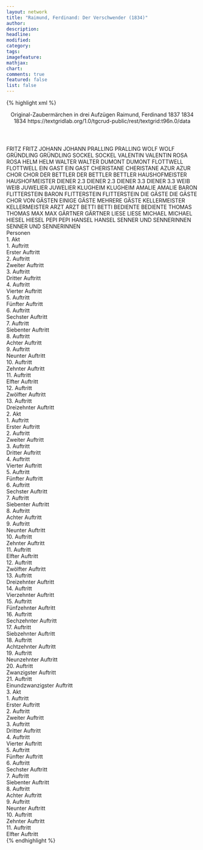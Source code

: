 ```yaml
---
layout: network
title: "Raimund, Ferdinand: Der Verschwender (1834)"
author:
description:
headline:
modified:
category:
tags:
imagefeature: 
mathjax: 
chart: 
comments: true
featured: false
list: false
---
```

{% highlight xml %}
<?xml-model href="https://raw.githubusercontent.com/DLiNa/project/master/rules/lina.rnc"?><?xml-model href="https://raw.githubusercontent.com/DLiNa/project/master/rules/lina.sch"?>
<play xmlns="http://lina.digital">
  <header>
    <title>Der Verschwender</title>
    <subtitle>Original-Zaubermärchen in drei Aufzügen</subtitle>
    <genretitle/>
    <author>Raimund, Ferdinand</author>
    <date type="print" when="1837">1837</date>
    <date type="premiere" when="1834">1834</date>
    <date type="written" when="1834">1834</date>
    <source>https://textgridlab.org/1.0/tgcrud-public/rest/textgrid:t96n.0/data</source>
  </header>
  <personae>
    <character>
      <name>FRITZ</name>
      <alias xml:id="fritz">
        <name>FRITZ</name>
      </alias>
    </character>
    <character>
      <name>JOHANN</name>
      <alias xml:id="johann">
        <name>JOHANN</name>
      </alias>
    </character>
    <character>
      <name>PRALLING</name>
      <alias xml:id="pralling">
        <name>PRALLING</name>
      </alias>
    </character>
    <character>
      <name>WOLF</name>
      <alias xml:id="wolf">
        <name>WOLF</name>
      </alias>
    </character>
    <character>
      <name>GRÜNDLING</name>
      <alias xml:id="gründling">
        <name>GRÜNDLING</name>
      </alias>
    </character>
    <character>
      <name>SOCKEL</name>
      <alias xml:id="sockel">
        <name>SOCKEL</name>
      </alias>
    </character>
    <character>
      <name>VALENTIN</name>
      <alias xml:id="valentin">
        <name>VALENTIN</name>
      </alias>
    </character>
    <character>
      <name>ROSA</name>
      <alias xml:id="rosa">
        <name>ROSA</name>
      </alias>
    </character>
    <character>
      <name>HELM</name>
      <alias xml:id="helm">
        <name>HELM</name>
      </alias>
    </character>
    <character>
      <name>WALTER</name>
      <alias xml:id="walter">
        <name>WALTER</name>
      </alias>
    </character>
    <character>
      <name>DUMONT</name>
      <alias xml:id="dumont">
        <name>DUMONT</name>
      </alias>
    </character>
    <character>
      <name>FLOTTWELL</name>
      <alias xml:id="flottwell">
        <name>FLOTTWELL</name>
      </alias>
    </character>
    <character>
      <name>EIN GAST</name>
      <alias xml:id="ein_gast">
        <name>EIN GAST</name>
      </alias>
    </character>
    <character>
      <name>CHERISTANE</name>
      <alias xml:id="cheristane">
        <name>CHERISTANE</name>
      </alias>
    </character>
    <character>
      <name>AZUR</name>
      <alias xml:id="azur">
        <name>AZUR</name>
      </alias>
    </character>
    <character>
      <name>CHOR</name>
      <alias xml:id="chor">
        <name>CHOR</name>
      </alias>
    </character>
    <character>
      <name>DER BETTLER</name>
      <alias xml:id="der_bettler">
        <name>DER BETTLER</name>
      </alias>
      <alias xml:id="bettler">
        <name>BETTLER</name>
      </alias>
    </character>
    <character>
      <name>HAUSHOFMEISTER</name>
      <alias xml:id="haushofmeister">
        <name>HAUSHOFMEISTER</name>
      </alias>
    </character>
    <character>
      <name>DIENER 2.3</name>
      <alias xml:id="diener_2.3">
        <name>DIENER 2.3</name>
      </alias>
    </character>
    <character>
      <name>DIENER 3.3</name>
      <alias xml:id="diener_3.3">
        <name>DIENER 3.3</name>
      </alias>
    </character>
    <character>
      <name>WEIB</name>
      <alias xml:id="weib">
        <name>WEIB</name>
      </alias>
    </character>
    <character>
      <name>JUWELIER</name>
      <alias xml:id="juwelier">
        <name>JUWELIER</name>
      </alias>
    </character>
    <character>
      <name>KLUGHEIM</name>
      <alias xml:id="klugheim">
        <name>KLUGHEIM</name>
      </alias>
    </character>
    <character>
      <name>AMALIE</name>
      <alias xml:id="amalie">
        <name>AMALIE</name>
      </alias>
    </character>
    <character>
      <name>BARON FLITTERSTEIN</name>
      <alias xml:id="baron_flitterstein">
        <name>BARON FLITTERSTEIN</name>
      </alias>
      <alias xml:id="flitterstein">
        <name>FLITTERSTEIN</name>
      </alias>
    </character>
    <character>
      <name>DIE GÄSTE</name>
      <alias xml:id="die_gäste">
        <name>DIE GÄSTE</name>
      </alias>
      <alias xml:id="chor_von_gästen">
        <name>CHOR VON GÄSTEN</name>
      </alias>
      <alias xml:id="einige_gäste">
        <name>EINIGE GÄSTE</name>
      </alias>
      <alias xml:id="mehrere_gäste">
        <name>MEHRERE GÄSTE</name>
      </alias>
    </character>
    <character>
      <name>KELLERMEISTER</name>
      <alias xml:id="kellermeister">
        <name>KELLERMEISTER</name>
      </alias>
    </character>
    <character>
      <name>ARZT</name>
      <alias xml:id="arzt">
        <name>ARZT</name>
      </alias>
    </character>
    <character>
      <name>BETTI</name>
      <alias xml:id="betti">
        <name>BETTI</name>
      </alias>
    </character>
    <character>
      <name>BEDIENTE</name>
      <alias xml:id="bediente">
        <name>BEDIENTE</name>
      </alias>
    </character>
    <character>
      <name>THOMAS</name>
      <alias xml:id="thomas">
        <name>THOMAS</name>
      </alias>
    </character>
    <character>
      <name>MAX</name>
      <alias xml:id="max">
        <name>MAX</name>
      </alias>
    </character>
    <character>
      <name>GÄRTNER</name>
      <alias xml:id="gärtner">
        <name>GÄRTNER</name>
      </alias>
    </character>
    <character>
      <name>LIESE</name>
      <alias xml:id="liese">
        <name>LIESE</name>
      </alias>
    </character>
    <character>
      <name>MICHAEL</name>
      <alias xml:id="michael">
        <name>MICHAEL</name>
      </alias>
    </character>
    <character>
      <name>HIESEL</name>
      <alias xml:id="hiesel">
        <name>HIESEL</name>
      </alias>
    </character>
    <character>
      <name>PEPI</name>
      <alias xml:id="pepi">
        <name>PEPI</name>
      </alias>
    </character>
    <character>
      <name>HANSEL</name>
      <alias xml:id="hansel">
        <name>HANSEL</name>
      </alias>
    </character>
    <character>
      <name>SENNER UND SENNERINNEN</name>
      <alias xml:id="senner_und_sennerinnen">
        <name>SENNER UND SENNERINNEN</name>
      </alias>
    </character>
  </personae>
  <text>
    <div>
      <head>Personen</head>
    </div>
    <div>
      <head>1. Akt</head>
      <div>
        <head>1. Auftritt</head>
        <div>
          <head>Erster Auftritt</head>
          <sp who="#fritz">
            <amount n="7" unit="speech_acts"/>
            <amount n="118" unit="words"/>
            <amount n="5" unit="lines"/>
            <amount n="622" unit="chars"/>
          </sp>
          <sp who="#johann">
            <amount n="7" unit="speech_acts"/>
            <amount n="147" unit="words"/>
            <amount n="3" unit="lines"/>
            <amount n="843" unit="chars"/>
          </sp>
        </div>
      </div>
      <div>
        <head>2. Auftritt</head>
        <div>
          <head>Zweiter Auftritt</head>
          <sp who="#pralling">
            <amount n="2" unit="speech_acts"/>
            <amount n="17" unit="words"/>
            <amount n="2" unit="lines"/>
            <amount n="96" unit="chars"/>
          </sp>
          <sp who="#johann #fritz">
            <amount n="1" unit="speech_acts"/>
            <amount n="2" unit="words"/>
            <amount n="1" unit="lines"/>
            <amount n="13" unit="chars"/>
          </sp>
          <sp who="#johann">
            <amount n="4" unit="speech_acts"/>
            <amount n="99" unit="words"/>
            <amount n="2" unit="lines"/>
            <amount n="550" unit="chars"/>
          </sp>
          <sp who="#fritz">
            <amount n="3" unit="speech_acts"/>
            <amount n="62" unit="words"/>
            <amount n="1" unit="lines"/>
            <amount n="310" unit="chars"/>
          </sp>
        </div>
      </div>
      <div>
        <head>3. Auftritt</head>
        <div>
          <head>Dritter Auftritt</head>
          <sp who="#wolf">
            <amount n="8" unit="speech_acts"/>
            <amount n="191" unit="words"/>
            <amount n="6" unit="lines"/>
            <amount n="1041" unit="chars"/>
          </sp>
          <sp who="#johann">
            <amount n="5" unit="speech_acts"/>
            <amount n="50" unit="words"/>
            <amount n="4" unit="lines"/>
            <amount n="290" unit="chars"/>
          </sp>
          <sp who="#johann #fritz">
            <amount n="1" unit="speech_acts"/>
            <amount n="5" unit="words"/>
            <amount n="1" unit="lines"/>
            <amount n="32" unit="chars"/>
          </sp>
          <sp who="#fritz">
            <amount n="2" unit="speech_acts"/>
            <amount n="32" unit="words"/>
            <amount n="1" unit="lines"/>
            <amount n="160" unit="chars"/>
          </sp>
        </div>
      </div>
      <div>
        <head>4. Auftritt</head>
        <div>
          <head>Vierter Auftritt</head>
          <sp who="#gründling">
            <amount n="8" unit="speech_acts"/>
            <amount n="267" unit="words"/>
            <amount n="1" unit="lines"/>
            <amount n="1527" unit="chars"/>
          </sp>
          <sp who="#wolf">
            <amount n="8" unit="speech_acts"/>
            <amount n="204" unit="words"/>
            <amount n="3" unit="lines"/>
            <amount n="1204" unit="chars"/>
          </sp>
        </div>
      </div>
      <div>
        <head>5. Auftritt</head>
        <div>
          <head>Fünfter Auftritt</head>
          <sp who="#sockel">
            <amount n="22" unit="speech_acts"/>
            <amount n="438" unit="words"/>
            <amount n="16" unit="lines"/>
            <amount n="2491" unit="chars"/>
          </sp>
          <sp who="#wolf">
            <amount n="21" unit="speech_acts"/>
            <amount n="266" unit="words"/>
            <amount n="16" unit="lines"/>
            <amount n="1468" unit="chars"/>
          </sp>
        </div>
      </div>
      <div>
        <head>6. Auftritt</head>
        <div>
          <head>Sechster Auftritt</head>
          <sp who="#valentin">
            <amount n="24" unit="speech_acts"/>
            <amount n="815" unit="words"/>
            <amount n="54" unit="lines"/>
            <amount n="4287" unit="chars"/>
          </sp>
          <sp who="#rosa">
            <amount n="25" unit="speech_acts"/>
            <amount n="371" unit="words"/>
            <amount n="34" unit="lines"/>
            <amount n="1826" unit="chars"/>
          </sp>
          <sp who="#valentin #rosa">
            <amount n="1" unit="speech_acts"/>
            <amount n="22" unit="words"/>
            <amount n="4" unit="lines"/>
            <amount n="124" unit="chars"/>
          </sp>
        </div>
      </div>
      <div>
        <head>7. Auftritt</head>
        <div>
          <head>Siebenter Auftritt</head>
          <sp who="#helm">
            <amount n="4" unit="speech_acts"/>
            <amount n="37" unit="words"/>
            <amount n="4" unit="lines"/>
            <amount n="216" unit="chars"/>
          </sp>
          <sp who="#wolf">
            <amount n="1" unit="speech_acts"/>
            <amount n="29" unit="words"/>
            <amount n="157" unit="chars"/>
          </sp>
          <sp who="#pralling">
            <amount n="2" unit="speech_acts"/>
            <amount n="17" unit="words"/>
            <amount n="2" unit="lines"/>
            <amount n="103" unit="chars"/>
          </sp>
          <sp who="#mehrere_gäste #ein_gast #helm #wolf #walter">
            <amount n="1" unit="speech_acts"/>
            <amount n="4" unit="words"/>
            <amount n="1" unit="lines"/>
            <amount n="29" unit="chars"/>
          </sp>
          <sp who="#walter">
            <amount n="1" unit="speech_acts"/>
            <amount n="11" unit="words"/>
            <amount n="1" unit="lines"/>
            <amount n="58" unit="chars"/>
          </sp>
        </div>
      </div>
      <div>
        <head>8. Auftritt</head>
        <div>
          <head>Achter Auftritt</head>
          <sp who="#dumont">
            <amount n="2" unit="speech_acts"/>
            <amount n="41" unit="words"/>
            <amount n="1" unit="lines"/>
            <amount n="324" unit="chars"/>
          </sp>
          <sp who="#mehrere_gäste #ein_gast #helm #wolf #walter #pralling">
            <amount n="1" unit="speech_acts"/>
            <amount n="3" unit="words"/>
            <amount n="1" unit="lines"/>
            <amount n="21" unit="chars"/>
          </sp>
        </div>
      </div>
      <div>
        <head>9. Auftritt</head>
        <div>
          <head>Neunter Auftritt</head>
          <sp who="#flottwell">
            <amount n="13" unit="speech_acts"/>
            <amount n="519" unit="words"/>
            <amount n="5" unit="lines"/>
            <amount n="2854" unit="chars"/>
          </sp>
          <sp who="#mehrere_gäste #ein_gast #helm #wolf #walter #pralling #dumont">
            <amount n="5" unit="speech_acts"/>
            <amount n="16" unit="words"/>
            <amount n="5" unit="lines"/>
            <amount n="102" unit="chars"/>
          </sp>
          <sp who="#ein_gast">
            <amount n="1" unit="speech_acts"/>
            <amount n="6" unit="words"/>
            <amount n="1" unit="lines"/>
            <amount n="28" unit="chars"/>
          </sp>
          <sp who="#helm">
            <amount n="6" unit="speech_acts"/>
            <amount n="63" unit="words"/>
            <amount n="5" unit="lines"/>
            <amount n="347" unit="chars"/>
          </sp>
          <sp who="#walter">
            <amount n="4" unit="speech_acts"/>
            <amount n="32" unit="words"/>
            <amount n="3" unit="lines"/>
            <amount n="195" unit="chars"/>
          </sp>
          <sp who="#pralling">
            <amount n="4" unit="speech_acts"/>
            <amount n="45" unit="words"/>
            <amount n="3" unit="lines"/>
            <amount n="237" unit="chars"/>
          </sp>
          <sp who="#valentin">
            <amount n="2" unit="speech_acts"/>
            <amount n="19" unit="words"/>
            <amount n="2" unit="lines"/>
            <amount n="93" unit="chars"/>
          </sp>
          <sp who="#dumont">
            <amount n="8" unit="speech_acts"/>
            <amount n="63" unit="words"/>
            <amount n="8" unit="lines"/>
            <amount n="393" unit="chars"/>
          </sp>
          <sp who="#wolf">
            <amount n="1" unit="speech_acts"/>
            <amount n="3" unit="words"/>
            <amount n="1" unit="lines"/>
            <amount n="18" unit="chars"/>
          </sp>
          <sp who="#sockel">
            <amount n="2" unit="speech_acts"/>
            <amount n="9" unit="words"/>
            <amount n="2" unit="lines"/>
            <amount n="61" unit="chars"/>
          </sp>
        </div>
      </div>
      <div>
        <head>10. Auftritt</head>
        <div>
          <head>Zehnter Auftritt</head>
          <sp who="#cheristane">
            <amount n="4" unit="speech_acts"/>
            <amount n="169" unit="words"/>
            <amount n="23" unit="lines"/>
            <amount n="977" unit="chars"/>
          </sp>
          <sp who="#azur">
            <amount n="3" unit="speech_acts"/>
            <amount n="87" unit="words"/>
            <amount n="11" unit="lines"/>
            <amount n="476" unit="chars"/>
          </sp>
        </div>
      </div>
      <div>
        <head>11. Auftritt</head>
        <div>
          <head>Elfter Auftritt</head>
          <sp who="#valentin">
            <amount n="1" unit="speech_acts"/>
            <amount n="352" unit="words"/>
            <amount n="50" unit="lines"/>
            <amount n="1820" unit="chars"/>
          </sp>
        </div>
      </div>
      <div>
        <head>12. Auftritt</head>
        <div>
          <head>Zwölfter Auftritt</head>
          <sp who="#cheristane">
            <amount n="1" unit="speech_acts"/>
            <amount n="86" unit="words"/>
            <amount n="5" unit="lines"/>
            <amount n="449" unit="chars"/>
          </sp>
        </div>
      </div>
      <div>
        <head>13. Auftritt</head>
        <div>
          <head>Dreizehnter Auftritt</head>
          <sp who="#flottwell">
            <amount n="13" unit="speech_acts"/>
            <amount n="490" unit="words"/>
            <amount n="4" unit="lines"/>
            <amount n="2556" unit="chars"/>
          </sp>
          <sp who="#cheristane">
            <amount n="13" unit="speech_acts"/>
            <amount n="813" unit="words"/>
            <amount n="3" unit="lines"/>
            <amount n="4476" unit="chars"/>
          </sp>
        </div>
      </div>
    </div>
    <div>
      <head>2. Akt</head>
      <div>
        <head>1. Auftritt</head>
        <div>
          <head>Erster Auftritt</head>
          <sp who="#chor">
            <amount n="2" unit="speech_acts"/>
            <amount n="74" unit="words"/>
            <amount n="10" unit="lines"/>
            <amount n="374" unit="chars"/>
          </sp>
          <sp who="#der_bettler">
            <amount n="1" unit="speech_acts"/>
            <amount n="26" unit="words"/>
            <amount n="4" unit="lines"/>
            <amount n="134" unit="chars"/>
          </sp>
          <sp who="#bettler">
            <amount n="1" unit="speech_acts"/>
            <amount n="27" unit="words"/>
            <amount n="4" unit="lines"/>
            <amount n="150" unit="chars"/>
          </sp>
          <sp who="#valentin">
            <amount n="18" unit="speech_acts"/>
            <amount n="379" unit="words"/>
            <amount n="7" unit="lines"/>
            <amount n="1957" unit="chars"/>
          </sp>
          <sp who="#rosa">
            <amount n="17" unit="speech_acts"/>
            <amount n="463" unit="words"/>
            <amount n="4" unit="lines"/>
            <amount n="2447" unit="chars"/>
          </sp>
        </div>
      </div>
      <div>
        <head>2. Auftritt</head>
        <div>
          <head>Zweiter Auftritt</head>
          <sp who="#flottwell">
            <amount n="5" unit="speech_acts"/>
            <amount n="122" unit="words"/>
            <amount n="1" unit="lines"/>
            <amount n="678" unit="chars"/>
          </sp>
          <sp who="#haushofmeister">
            <amount n="5" unit="speech_acts"/>
            <amount n="86" unit="words"/>
            <amount n="3" unit="lines"/>
            <amount n="449" unit="chars"/>
          </sp>
        </div>
      </div>
      <div>
        <head>3. Auftritt</head>
        <div>
          <head>Dritter Auftritt</head>
          <sp who="#flottwell">
            <amount n="16" unit="speech_acts"/>
            <amount n="493" unit="words"/>
            <amount n="11" unit="lines"/>
            <amount n="2713" unit="chars"/>
          </sp>
          <sp who="#bettler">
            <amount n="15" unit="speech_acts"/>
            <amount n="267" unit="words"/>
            <amount n="9" unit="lines"/>
            <amount n="1495" unit="chars"/>
          </sp>
          <sp who="#diener_2.3">
            <amount n="2" unit="speech_acts"/>
            <amount n="12" unit="words"/>
            <amount n="2" unit="lines"/>
            <amount n="62" unit="chars"/>
          </sp>
        </div>
      </div>
      <div>
        <head>4. Auftritt</head>
        <div>
          <head>Vierter Auftritt</head>
          <sp who="#dumont">
            <amount n="1" unit="speech_acts"/>
            <amount n="78" unit="words"/>
            <amount n="432" unit="chars"/>
          </sp>
        </div>
      </div>
      <div>
        <head>5. Auftritt</head>
        <div>
          <head>Fünfter Auftritt</head>
          <sp who="#dumont">
            <amount n="16" unit="speech_acts"/>
            <amount n="198" unit="words"/>
            <amount n="12" unit="lines"/>
            <amount n="1106" unit="chars"/>
          </sp>
          <sp who="#weib">
            <amount n="15" unit="speech_acts"/>
            <amount n="304" unit="words"/>
            <amount n="9" unit="lines"/>
            <amount n="1533" unit="chars"/>
          </sp>
        </div>
      </div>
      <div>
        <head>6. Auftritt</head>
        <div>
          <head>Sechster Auftritt</head>
          <sp who="#dumont">
            <amount n="5" unit="speech_acts"/>
            <amount n="91" unit="words"/>
            <amount n="3" unit="lines"/>
            <amount n="524" unit="chars"/>
          </sp>
          <sp who="#rosa">
            <amount n="4" unit="speech_acts"/>
            <amount n="44" unit="words"/>
            <amount n="4" unit="lines"/>
            <amount n="241" unit="chars"/>
          </sp>
        </div>
      </div>
      <div>
        <head>7. Auftritt</head>
        <div>
          <head>Siebenter Auftritt</head>
          <sp who="#flottwell">
            <amount n="6" unit="speech_acts"/>
            <amount n="80" unit="words"/>
            <amount n="5" unit="lines"/>
            <amount n="433" unit="chars"/>
          </sp>
          <sp who="#dumont">
            <amount n="2" unit="speech_acts"/>
            <amount n="95" unit="words"/>
            <amount n="9" unit="lines"/>
            <amount n="517" unit="chars"/>
          </sp>
          <sp who="#wolf">
            <amount n="5" unit="speech_acts"/>
            <amount n="34" unit="words"/>
            <amount n="5" unit="lines"/>
            <amount n="185" unit="chars"/>
          </sp>
          <sp who="#rosa">
            <amount n="14" unit="speech_acts"/>
            <amount n="164" unit="words"/>
            <amount n="12" unit="lines"/>
            <amount n="910" unit="chars"/>
          </sp>
          <sp who="#valentin">
            <amount n="9" unit="speech_acts"/>
            <amount n="134" unit="words"/>
            <amount n="8" unit="lines"/>
            <amount n="696" unit="chars"/>
          </sp>
        </div>
      </div>
      <div>
        <head>8. Auftritt</head>
        <div>
          <head>Achter Auftritt</head>
          <sp who="#flottwell">
            <amount n="27" unit="speech_acts"/>
            <amount n="387" unit="words"/>
            <amount n="19" unit="lines"/>
            <amount n="2068" unit="chars"/>
          </sp>
          <sp who="#juwelier">
            <amount n="17" unit="speech_acts"/>
            <amount n="142" unit="words"/>
            <amount n="16" unit="lines"/>
            <amount n="739" unit="chars"/>
          </sp>
          <sp who="#bettler">
            <amount n="2" unit="speech_acts"/>
            <amount n="41" unit="words"/>
            <amount n="6" unit="lines"/>
            <amount n="219" unit="chars"/>
          </sp>
          <sp who="#wolf">
            <amount n="9" unit="speech_acts"/>
            <amount n="198" unit="words"/>
            <amount n="5" unit="lines"/>
            <amount n="1078" unit="chars"/>
          </sp>
        </div>
      </div>
      <div>
        <head>9. Auftritt</head>
        <div>
          <head>Neunter Auftritt</head>
          <sp who="#klugheim">
            <amount n="3" unit="speech_acts"/>
            <amount n="54" unit="words"/>
            <amount n="1" unit="lines"/>
            <amount n="311" unit="chars"/>
          </sp>
          <sp who="#amalie">
            <amount n="2" unit="speech_acts"/>
            <amount n="23" unit="words"/>
            <amount n="2" unit="lines"/>
            <amount n="124" unit="chars"/>
          </sp>
        </div>
      </div>
      <div>
        <head>10. Auftritt</head>
        <div>
          <head>Zehnter Auftritt</head>
          <sp who="#flottwell">
            <amount n="11" unit="speech_acts"/>
            <amount n="154" unit="words"/>
            <amount n="9" unit="lines"/>
            <amount n="824" unit="chars"/>
          </sp>
          <sp who="#amalie">
            <amount n="2" unit="speech_acts"/>
            <amount n="19" unit="words"/>
            <amount n="2" unit="lines"/>
            <amount n="111" unit="chars"/>
          </sp>
          <sp who="#klugheim">
            <amount n="8" unit="speech_acts"/>
            <amount n="131" unit="words"/>
            <amount n="5" unit="lines"/>
            <amount n="694" unit="chars"/>
          </sp>
          <sp who="#baron_flitterstein">
            <amount n="1" unit="speech_acts"/>
            <amount n="6" unit="words"/>
            <amount n="1" unit="lines"/>
            <amount n="26" unit="chars"/>
          </sp>
          <sp who="#flitterstein">
            <amount n="3" unit="speech_acts"/>
            <amount n="27" unit="words"/>
            <amount n="3" unit="lines"/>
            <amount n="154" unit="chars"/>
          </sp>
        </div>
      </div>
      <div>
        <head>11. Auftritt</head>
        <div>
          <head>Elfter Auftritt</head>
          <sp who="#flottwell">
            <amount n="15" unit="speech_acts"/>
            <amount n="252" unit="words"/>
            <amount n="10" unit="lines"/>
            <amount n="1401" unit="chars"/>
          </sp>
          <sp who="#klugheim">
            <amount n="9" unit="speech_acts"/>
            <amount n="85" unit="words"/>
            <amount n="7" unit="lines"/>
            <amount n="489" unit="chars"/>
          </sp>
          <sp who="#flitterstein">
            <amount n="8" unit="speech_acts"/>
            <amount n="48" unit="words"/>
            <amount n="8" unit="lines"/>
            <amount n="248" unit="chars"/>
          </sp>
          <sp who="#mehrere_gäste">
            <amount n="2" unit="speech_acts"/>
            <amount n="4" unit="words"/>
            <amount n="2" unit="lines"/>
            <amount n="22" unit="chars"/>
          </sp>
          <sp who="#walter">
            <amount n="2" unit="speech_acts"/>
            <amount n="16" unit="words"/>
            <amount n="2" unit="lines"/>
            <amount n="87" unit="chars"/>
          </sp>
          <sp who="#dumont">
            <amount n="4" unit="speech_acts"/>
            <amount n="37" unit="words"/>
            <amount n="3" unit="lines"/>
            <amount n="197" unit="chars"/>
          </sp>
          <sp who="#amalie">
            <amount n="2" unit="speech_acts"/>
            <amount n="13" unit="words"/>
            <amount n="2" unit="lines"/>
            <amount n="66" unit="chars"/>
          </sp>
          <sp who="#einige_gäste">
            <amount n="1" unit="speech_acts"/>
            <amount n="3" unit="words"/>
            <amount n="1" unit="lines"/>
            <amount n="19" unit="chars"/>
          </sp>
          <sp who="#die_gäste">
            <amount n="1" unit="speech_acts"/>
            <amount n="8" unit="words"/>
            <amount n="1" unit="lines"/>
            <amount n="35" unit="chars"/>
          </sp>
          <sp who="#chor_von_gästen">
            <amount n="1" unit="speech_acts"/>
            <amount n="27" unit="words"/>
            <amount n="4" unit="lines"/>
            <amount n="137" unit="chars"/>
          </sp>
          <sp who="#bettler">
            <amount n="1" unit="speech_acts"/>
            <amount n="22" unit="words"/>
            <amount n="4" unit="lines"/>
            <amount n="136" unit="chars"/>
          </sp>
          <sp who="#wolf">
            <amount n="3" unit="speech_acts"/>
            <amount n="11" unit="words"/>
            <amount n="3" unit="lines"/>
            <amount n="74" unit="chars"/>
          </sp>
          <sp who="#mehrere_gäste">
            <amount n="1" unit="speech_acts"/>
            <amount n="4" unit="words"/>
            <amount n="1" unit="lines"/>
            <amount n="21" unit="chars"/>
          </sp>
        </div>
      </div>
      <div>
        <head>12. Auftritt</head>
        <div>
          <head>Zwölfter Auftritt</head>
          <sp who="#valentin">
            <amount n="16" unit="speech_acts"/>
            <amount n="285" unit="words"/>
            <amount n="10" unit="lines"/>
            <amount n="1522" unit="chars"/>
          </sp>
          <sp who="#rosa">
            <amount n="15" unit="speech_acts"/>
            <amount n="205" unit="words"/>
            <amount n="11" unit="lines"/>
            <amount n="1155" unit="chars"/>
          </sp>
          <sp who="#kellermeister">
            <amount n="1" unit="speech_acts"/>
            <amount n="13" unit="words"/>
            <amount n="1" unit="lines"/>
            <amount n="71" unit="chars"/>
          </sp>
        </div>
      </div>
      <div>
        <head>13. Auftritt</head>
        <div>
          <head>Dreizehnter Auftritt</head>
          <sp who="#arzt">
            <amount n="1" unit="speech_acts"/>
            <amount n="7" unit="words"/>
            <amount n="1" unit="lines"/>
            <amount n="35" unit="chars"/>
          </sp>
          <sp who="#klugheim">
            <amount n="2" unit="speech_acts"/>
            <amount n="14" unit="words"/>
            <amount n="2" unit="lines"/>
            <amount n="66" unit="chars"/>
          </sp>
          <sp who="#amalie">
            <amount n="1" unit="speech_acts"/>
            <amount n="9" unit="words"/>
            <amount n="1" unit="lines"/>
            <amount n="44" unit="chars"/>
          </sp>
        </div>
      </div>
      <div>
        <head>14. Auftritt</head>
        <div>
          <head>Vierzehnter Auftritt</head>
          <sp who="#betti">
            <amount n="3" unit="speech_acts"/>
            <amount n="27" unit="words"/>
            <amount n="3" unit="lines"/>
            <amount n="139" unit="chars"/>
          </sp>
          <sp who="#klugheim">
            <amount n="1" unit="speech_acts"/>
            <amount n="20" unit="words"/>
            <amount n="116" unit="chars"/>
          </sp>
          <sp who="#amalie">
            <amount n="10" unit="speech_acts"/>
            <amount n="52" unit="words"/>
            <amount n="10" unit="lines"/>
            <amount n="260" unit="chars"/>
          </sp>
          <sp who="#flottwell">
            <amount n="8" unit="speech_acts"/>
            <amount n="158" unit="words"/>
            <amount n="5" unit="lines"/>
            <amount n="875" unit="chars"/>
          </sp>
        </div>
      </div>
      <div>
        <head>15. Auftritt</head>
        <div>
          <head>Fünfzehnter Auftritt</head>
          <sp who="#klugheim">
            <amount n="2" unit="speech_acts"/>
            <amount n="60" unit="words"/>
            <amount n="1" unit="lines"/>
            <amount n="331" unit="chars"/>
          </sp>
          <sp who="#flottwell">
            <amount n="3" unit="speech_acts"/>
            <amount n="191" unit="words"/>
            <amount n="1" unit="lines"/>
            <amount n="1025" unit="chars"/>
          </sp>
          <sp who="#wolf">
            <amount n="1" unit="speech_acts"/>
            <amount n="20" unit="words"/>
            <amount n="104" unit="chars"/>
          </sp>
        </div>
      </div>
      <div>
        <head>16. Auftritt</head>
        <div>
          <head>Sechzehnter Auftritt</head>
          <sp who="#wolf">
            <amount n="2" unit="speech_acts"/>
            <amount n="212" unit="words"/>
            <amount n="1" unit="lines"/>
            <amount n="1151" unit="chars"/>
          </sp>
          <sp who="#valentin">
            <amount n="2" unit="speech_acts"/>
            <amount n="144" unit="words"/>
            <amount n="836" unit="chars"/>
          </sp>
        </div>
      </div>
      <div>
        <head>17. Auftritt</head>
        <div>
          <head>Siebzehnter Auftritt</head>
          <sp who="#rosa">
            <amount n="7" unit="speech_acts"/>
            <amount n="77" unit="words"/>
            <amount n="13" unit="lines"/>
            <amount n="416" unit="chars"/>
          </sp>
          <sp who="#valentin">
            <amount n="8" unit="speech_acts"/>
            <amount n="119" unit="words"/>
            <amount n="13" unit="lines"/>
            <amount n="662" unit="chars"/>
          </sp>
          <sp who="#wolf">
            <amount n="2" unit="speech_acts"/>
            <amount n="27" unit="words"/>
            <amount n="1" unit="lines"/>
            <amount n="155" unit="chars"/>
          </sp>
          <sp who="#bediente">
            <amount n="1" unit="speech_acts"/>
            <amount n="43" unit="words"/>
            <amount n="9" unit="lines"/>
            <amount n="210" unit="chars"/>
          </sp>
          <sp who="#chor">
            <amount n="2" unit="speech_acts"/>
            <amount n="38" unit="words"/>
            <amount n="6" unit="lines"/>
            <amount n="196" unit="chars"/>
          </sp>
        </div>
      </div>
      <div>
        <head>18. Auftritt</head>
        <div>
          <head>Achtzehnter Auftritt</head>
          <sp who="#flottwell">
            <amount n="10" unit="speech_acts"/>
            <amount n="229" unit="words"/>
            <amount n="4" unit="lines"/>
            <amount n="1321" unit="chars"/>
          </sp>
          <sp who="#der_bettler">
            <amount n="1" unit="speech_acts"/>
            <amount n="12" unit="words"/>
            <amount n="1" unit="lines"/>
            <amount n="62" unit="chars"/>
          </sp>
          <sp who="#bettler">
            <amount n="8" unit="speech_acts"/>
            <amount n="217" unit="words"/>
            <amount n="3" unit="lines"/>
            <amount n="1181" unit="chars"/>
          </sp>
        </div>
      </div>
      <div>
        <head>19. Auftritt</head>
        <div>
          <head>Neunzehnter Auftritt</head>
          <sp who="#flottwell">
            <amount n="3" unit="speech_acts"/>
            <amount n="38" unit="words"/>
            <amount n="2" unit="lines"/>
            <amount n="188" unit="chars"/>
          </sp>
          <sp who="#amalie">
            <amount n="2" unit="speech_acts"/>
            <amount n="44" unit="words"/>
            <amount n="1" unit="lines"/>
            <amount n="251" unit="chars"/>
          </sp>
        </div>
      </div>
      <div>
        <head>20. Auftritt</head>
        <div>
          <head>Zwanzigster Auftritt</head>
          <sp who="#thomas">
            <amount n="2" unit="speech_acts"/>
            <amount n="30" unit="words"/>
            <amount n="1" unit="lines"/>
            <amount n="156" unit="chars"/>
          </sp>
          <sp who="#max">
            <amount n="2" unit="speech_acts"/>
            <amount n="26" unit="words"/>
            <amount n="2" unit="lines"/>
            <amount n="133" unit="chars"/>
          </sp>
        </div>
      </div>
      <div>
        <head>21. Auftritt</head>
        <div>
          <head>Einundzwanzigster Auftritt</head>
          <sp who="#flottwell">
            <amount n="6" unit="speech_acts"/>
            <amount n="53" unit="words"/>
            <amount n="6" unit="lines"/>
            <amount n="261" unit="chars"/>
          </sp>
          <sp who="#thomas">
            <amount n="5" unit="speech_acts"/>
            <amount n="97" unit="words"/>
            <amount n="4" unit="lines"/>
            <amount n="486" unit="chars"/>
          </sp>
          <sp who="#max">
            <amount n="4" unit="speech_acts"/>
            <amount n="34" unit="words"/>
            <amount n="4" unit="lines"/>
            <amount n="177" unit="chars"/>
          </sp>
          <sp who="#thomas #max">
            <amount n="1" unit="speech_acts"/>
            <amount n="3" unit="words"/>
            <amount n="1" unit="lines"/>
            <amount n="17" unit="chars"/>
          </sp>
          <sp who="#amalie">
            <amount n="1" unit="speech_acts"/>
            <amount n="9" unit="words"/>
            <amount n="1" unit="lines"/>
            <amount n="47" unit="chars"/>
          </sp>
        </div>
      </div>
    </div>
    <div>
      <head>3. Akt</head>
      <div>
        <head>1. Auftritt</head>
        <div>
          <head>Erster Auftritt</head>
          <sp who="#flottwell">
            <amount n="1" unit="speech_acts"/>
            <amount n="279" unit="words"/>
            <amount n="1601" unit="chars"/>
          </sp>
        </div>
      </div>
      <div>
        <head>2. Auftritt</head>
        <div>
          <head>Zweiter Auftritt</head>
          <sp who="#flottwell">
            <amount n="12" unit="speech_acts"/>
            <amount n="128" unit="words"/>
            <amount n="10" unit="lines"/>
            <amount n="693" unit="chars"/>
          </sp>
          <sp who="#gärtner">
            <amount n="12" unit="speech_acts"/>
            <amount n="331" unit="words"/>
            <amount n="5" unit="lines"/>
            <amount n="1756" unit="chars"/>
          </sp>
        </div>
      </div>
      <div>
        <head>3. Auftritt</head>
        <div>
          <head>Dritter Auftritt</head>
          <sp who="#flottwell">
            <amount n="7" unit="speech_acts"/>
            <amount n="156" unit="words"/>
            <amount n="5" unit="lines"/>
            <amount n="886" unit="chars"/>
          </sp>
          <sp who="#wolf">
            <amount n="6" unit="speech_acts"/>
            <amount n="286" unit="words"/>
            <amount n="2" unit="lines"/>
            <amount n="1502" unit="chars"/>
          </sp>
          <sp who="#gärtner">
            <amount n="2" unit="speech_acts"/>
            <amount n="24" unit="words"/>
            <amount n="2" unit="lines"/>
            <amount n="124" unit="chars"/>
          </sp>
          <sp who="#diener_3.3">
            <amount n="1" unit="speech_acts"/>
            <amount n="28" unit="words"/>
            <amount n="149" unit="chars"/>
          </sp>
        </div>
      </div>
      <div>
        <head>4. Auftritt</head>
        <div>
          <head>Vierter Auftritt</head>
          <sp who="#valentin">
            <amount n="18" unit="speech_acts"/>
            <amount n="628" unit="words"/>
            <amount n="5" unit="lines"/>
            <amount n="3464" unit="chars"/>
          </sp>
          <sp who="#flottwell">
            <amount n="17" unit="speech_acts"/>
            <amount n="98" unit="words"/>
            <amount n="17" unit="lines"/>
            <amount n="533" unit="chars"/>
          </sp>
        </div>
      </div>
      <div>
        <head>5. Auftritt</head>
        <div>
          <head>Fünfter Auftritt</head>
          <sp who="#liese">
            <amount n="6" unit="speech_acts"/>
            <amount n="117" unit="words"/>
            <amount n="3" unit="lines"/>
            <amount n="611" unit="chars"/>
          </sp>
          <sp who="#michael">
            <amount n="3" unit="speech_acts"/>
            <amount n="22" unit="words"/>
            <amount n="3" unit="lines"/>
            <amount n="113" unit="chars"/>
          </sp>
          <sp who="#hiesel">
            <amount n="1" unit="speech_acts"/>
            <amount n="9" unit="words"/>
            <amount n="1" unit="lines"/>
            <amount n="42" unit="chars"/>
          </sp>
          <sp who="#pepi">
            <amount n="1" unit="speech_acts"/>
          </sp>
          <sp who="#hansel">
            <amount n="2" unit="speech_acts"/>
            <amount n="11" unit="words"/>
            <amount n="2" unit="lines"/>
            <amount n="72" unit="chars"/>
          </sp>
        </div>
      </div>
      <div>
        <head>6. Auftritt</head>
        <div>
          <head>Sechster Auftritt</head>
          <sp who="#valentin">
            <amount n="14" unit="speech_acts"/>
            <amount n="844" unit="words"/>
            <amount n="37" unit="lines"/>
            <amount n="4483" unit="chars"/>
          </sp>
          <sp who="#liese">
            <amount n="4" unit="speech_acts"/>
            <amount n="48" unit="words"/>
            <amount n="3" unit="lines"/>
            <amount n="272" unit="chars"/>
          </sp>
          <sp who="#hansel">
            <amount n="2" unit="speech_acts"/>
            <amount n="20" unit="words"/>
            <amount n="2" unit="lines"/>
            <amount n="107" unit="chars"/>
          </sp>
          <sp who="#pepi">
            <amount n="1" unit="speech_acts"/>
            <amount n="7" unit="words"/>
            <amount n="1" unit="lines"/>
            <amount n="35" unit="chars"/>
          </sp>
          <sp who="#flottwell">
            <amount n="4" unit="speech_acts"/>
            <amount n="243" unit="words"/>
            <amount n="2" unit="lines"/>
            <amount n="1474" unit="chars"/>
          </sp>
          <sp who="#liese #hiesel #hansel">
            <amount n="2" unit="speech_acts"/>
            <amount n="4" unit="words"/>
            <amount n="2" unit="lines"/>
            <amount n="20" unit="chars"/>
          </sp>
          <sp who="#liese #hiesel #hansel">
            <amount n="1" unit="speech_acts"/>
            <amount n="10" unit="words"/>
            <amount n="1" unit="lines"/>
            <amount n="59" unit="chars"/>
          </sp>
        </div>
      </div>
      <div>
        <head>7. Auftritt</head>
        <div>
          <head>Siebenter Auftritt</head>
          <sp who="#flottwell">
            <amount n="5" unit="speech_acts"/>
            <amount n="68" unit="words"/>
            <amount n="3" unit="lines"/>
            <amount n="340" unit="chars"/>
          </sp>
          <sp who="#liese">
            <amount n="5" unit="speech_acts"/>
            <amount n="73" unit="words"/>
            <amount n="4" unit="lines"/>
            <amount n="395" unit="chars"/>
          </sp>
          <sp who="#hansel">
            <amount n="3" unit="speech_acts"/>
            <amount n="35" unit="words"/>
            <amount n="3" unit="lines"/>
            <amount n="170" unit="chars"/>
          </sp>
          <sp who="#hiesel">
            <amount n="2" unit="speech_acts"/>
            <amount n="19" unit="words"/>
            <amount n="2" unit="lines"/>
            <amount n="102" unit="chars"/>
          </sp>
          <sp who="#liese #hiesel #hansel">
            <amount n="1" unit="speech_acts"/>
            <amount n="2" unit="words"/>
            <amount n="1" unit="lines"/>
            <amount n="16" unit="chars"/>
          </sp>
        </div>
      </div>
      <div>
        <head>8. Auftritt</head>
        <div>
          <head>Achter Auftritt</head>
          <sp who="#rosa">
            <amount n="5" unit="speech_acts"/>
            <amount n="362" unit="words"/>
            <amount n="1" unit="lines"/>
            <amount n="1973" unit="chars"/>
          </sp>
          <sp who="#flottwell">
            <amount n="3" unit="speech_acts"/>
            <amount n="192" unit="words"/>
            <amount n="1" unit="lines"/>
            <amount n="1104" unit="chars"/>
          </sp>
          <sp who="#liese">
            <amount n="1" unit="speech_acts"/>
            <amount n="10" unit="words"/>
            <amount n="1" unit="lines"/>
            <amount n="47" unit="chars"/>
          </sp>
          <sp who="#hansel">
            <amount n="1" unit="speech_acts"/>
            <amount n="15" unit="words"/>
            <amount n="1" unit="lines"/>
            <amount n="70" unit="chars"/>
          </sp>
        </div>
      </div>
      <div>
        <head>9. Auftritt</head>
        <div>
          <head>Neunter Auftritt</head>
          <sp who="#valentin">
            <amount n="45" unit="speech_acts"/>
            <amount n="828" unit="words"/>
            <amount n="31" unit="lines"/>
            <amount n="4450" unit="chars"/>
          </sp>
          <sp who="#rosa">
            <amount n="34" unit="speech_acts"/>
            <amount n="277" unit="words"/>
            <amount n="32" unit="lines"/>
            <amount n="1411" unit="chars"/>
          </sp>
          <sp who="#liese">
            <amount n="7" unit="speech_acts"/>
            <amount n="47" unit="words"/>
            <amount n="7" unit="lines"/>
            <amount n="229" unit="chars"/>
          </sp>
          <sp who="#hansel">
            <amount n="5" unit="speech_acts"/>
            <amount n="63" unit="words"/>
            <amount n="4" unit="lines"/>
            <amount n="343" unit="chars"/>
          </sp>
          <sp who="#hiesel">
            <amount n="3" unit="speech_acts"/>
            <amount n="16" unit="words"/>
            <amount n="3" unit="lines"/>
            <amount n="90" unit="chars"/>
          </sp>
          <sp who="#liese #michael #hansel #hiesel #pepi">
            <amount n="1" unit="speech_acts"/>
            <amount n="4" unit="words"/>
            <amount n="1" unit="lines"/>
            <amount n="23" unit="chars"/>
          </sp>
          <sp who="#liese #michael #hansel #hiesel #pepi">
            <amount n="2" unit="speech_acts"/>
            <amount n="11" unit="words"/>
            <amount n="2" unit="lines"/>
            <amount n="62" unit="chars"/>
          </sp>
        </div>
      </div>
      <div>
        <head>10. Auftritt</head>
        <div>
          <head>Zehnter Auftritt</head>
          <sp who="#flottwell">
            <amount n="4" unit="speech_acts"/>
            <amount n="417" unit="words"/>
            <amount n="58" unit="lines"/>
            <amount n="2254" unit="chars"/>
          </sp>
          <sp who="#bettler">
            <amount n="2" unit="speech_acts"/>
            <amount n="237" unit="words"/>
            <amount n="32" unit="lines"/>
            <amount n="1271" unit="chars"/>
          </sp>
          <sp who="#cheristane">
            <amount n="2" unit="speech_acts"/>
            <amount n="89" unit="words"/>
            <amount n="13" unit="lines"/>
            <amount n="472" unit="chars"/>
          </sp>
        </div>
      </div>
      <div>
        <head>11. Auftritt</head>
        <div>
          <head>Elfter Auftritt</head>
          <sp who="#liese">
            <amount n="1" unit="speech_acts"/>
            <amount n="15" unit="words"/>
            <amount n="1" unit="lines"/>
            <amount n="85" unit="chars"/>
          </sp>
          <sp who="#flottwell">
            <amount n="4" unit="speech_acts"/>
            <amount n="83" unit="words"/>
            <amount n="2" unit="lines"/>
            <amount n="455" unit="chars"/>
          </sp>
          <sp who="#valentin">
            <amount n="8" unit="speech_acts"/>
            <amount n="231" unit="words"/>
            <amount n="14" unit="lines"/>
            <amount n="1284" unit="chars"/>
          </sp>
          <sp who="#rosa">
            <amount n="1" unit="speech_acts"/>
            <amount n="32" unit="words"/>
            <amount n="179" unit="chars"/>
          </sp>
          <sp who="#liese #michael #hansel #hiesel #pepi">
            <amount n="1" unit="speech_acts"/>
            <amount n="6" unit="words"/>
            <amount n="1" unit="lines"/>
            <amount n="32" unit="chars"/>
          </sp>
          <sp who="#pepi">
            <amount n="1" unit="speech_acts"/>
            <amount n="12" unit="words"/>
            <amount n="2" unit="lines"/>
            <amount n="63" unit="chars"/>
          </sp>
          <sp who="#rosa #liese">
            <amount n="1" unit="speech_acts"/>
            <amount n="6" unit="words"/>
            <amount n="1" unit="lines"/>
            <amount n="34" unit="chars"/>
          </sp>
          <sp who="#hansel">
            <amount n="1" unit="speech_acts"/>
            <amount n="8" unit="words"/>
            <amount n="1" unit="lines"/>
            <amount n="45" unit="chars"/>
          </sp>
          <sp who="#flottwell #cheristane #liese #michael #hansel #hiesel #pepi #rosa #valentin #chor #senner_und_sennerinnen">
            <amount n="1" unit="speech_acts"/>
            <amount n="7" unit="words"/>
            <amount n="1" unit="lines"/>
            <amount n="35" unit="chars"/>
          </sp>
          <sp who="#chor">
            <amount n="3" unit="speech_acts"/>
            <amount n="45" unit="words"/>
            <amount n="6" unit="lines"/>
            <amount n="270" unit="chars"/>
          </sp>
          <sp who="#senner_und_sennerinnen">
            <amount n="3" unit="speech_acts"/>
            <amount n="23" unit="words"/>
            <amount n="3" unit="lines"/>
            <amount n="142" unit="chars"/>
          </sp>
        </div>
      </div>
    </div>
  </text>
</play>
{% endhighlight %}
